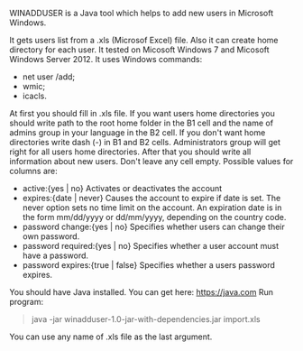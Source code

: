 WINADDUSER is a Java tool which helps to add new users in Microsoft Windows.

It gets users list from a .xls (Microsof Excel) file.
Also it can create home directory for each user.
It tested on Micosoft Windows 7 and Micosoft Windows Server 2012.
It uses Windows commands:
- net user /add;
- wmic;
- icacls.

At first you should fill in .xls file. If you want users home directories you should write path to the root home
folder in the B1 cell and the name of admins group in your language in the B2 cell.
If you don't want home directories write dash (-) in B1 and B2 cells.
Administrators group will get right for all users home directories.
After that you should write all information about new users. Don't leave any cell empty.
Possible values for columns are:
- active:{yes | no}
Activates or deactivates the account
- expires:{date | never}
Causes the account to expire if date is set. The never option sets no time limit on the account.
An expiration date is in the form mm/dd/yyyy or dd/mm/yyyy, depending on the country code.
- password change:{yes | no}
Specifies whether users can change their own password.
- password required:{yes | no}
Specifies whether a user account must have a password.
- password expires:{true | false}
Specifies whether a users password expires.

You should have Java installed. You can get here: https://java.com
Run program:
>java -jar winadduser-1.0-jar-with-dependencies.jar import.xls

You can use any name of .xls file as the last argument.
